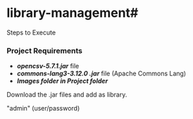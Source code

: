 # library-management#  

Steps to Execute

### Project Requirements
- ***opencsv-5.7.1.jar*** file
- ***commons-lang3-3.12.0 .jar*** file (Apache Commons Lang)
- ***Images folder in Project folder***

Download the .jar files and add as library.

"admin" (user/password)
